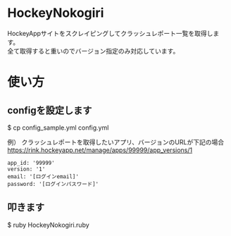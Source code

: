 HockeyNokogiri
==============

HockeyAppサイトをスクレイピングしてクラッシュレポート一覧を取得します。  
全て取得すると重いのでバージョン指定のみ対応しています。

# 使い方

## configを設定します
$ cp config_sample.yml config.yml

例）
クラッシュレポートを取得したいアプリ、バージョンのURLが下記の場合
https://rink.hockeyapp.net/manage/apps/99999/app_versions/1
```
app_id: '99999' 
version: '1'
email: '[ログインemail]'
password: '[ログインパスワード]'
```
## 叩きます
$ ruby HockeyNokogiri.ruby
